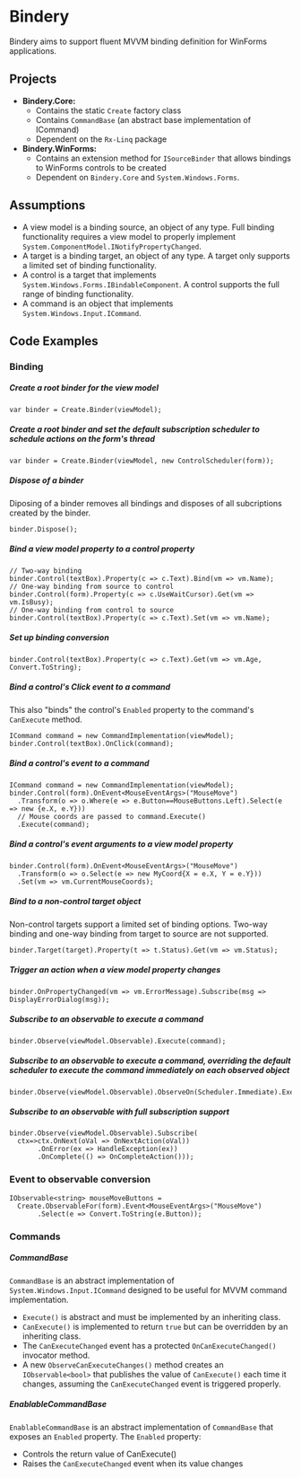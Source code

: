 Bindery
=======
Bindery aims to support fluent MVVM binding definition for WinForms applications.

Projects
--------
* **Bindery.Core:** 
  * Contains the static `Create` factory class 
  * Contains `CommandBase` (an abstract base implementation of ICommand)
  * Dependent on the `Rx-Linq` package
* **Bindery.WinForms:** 
  * Contains an extension method for `ISourceBinder` that allows bindings to WinForms controls to be created
  * Dependent on `Bindery.Core` and `System.Windows.Forms`.

Assumptions
-----------
* A view model is a binding source, an object of any type. Full binding functionality requires a view model to properly implement `System.ComponentModel.INotifyPropertyChanged`.
* A target is a binding target, an object of any type. A target only supports a limited set of binding functionality.
* A control is a target that implements `System.Windows.Forms.IBindableComponent`. A control supports the full range of binding functionality.
* A command is an object that implements `System.Windows.Input.ICommand`.

Code Examples
-------------
### Binding
##### Create a root binder for the view model
<pre><code>var binder = Create.Binder(viewModel);</code></pre>

##### Create a root binder and set the default subscription scheduler to schedule actions on the form's thread
<pre><code>var binder = Create.Binder(viewModel, new ControlScheduler(form));</code></pre>

##### Dispose of a binder
Diposing of a binder removes all bindings and disposes of all subcriptions created by the binder.
<pre><code>binder.Dispose();</code></pre>

##### Bind a view model property to a control property
<pre><code>// Two-way binding
binder.Control(textBox).Property(c => c.Text).Bind(vm => vm.Name); 
// One-way binding from source to control
binder.Control(form).Property(c => c.UseWaitCursor).Get(vm => vm.IsBusy); 
// One-way binding from control to source
binder.Control(textBox).Property(c => c.Text).Set(vm => vm.Name); 
</code></pre>

##### Set up binding conversion
<pre><code>binder.Control(textBox).Property(c => c.Text).Get(vm => vm.Age, Convert.ToString);
</code></pre>

##### Bind a control's Click event to a command
This also "binds" the control's `Enabled` property to the command's `CanExecute` method.
<pre><code>ICommand command = new CommandImplementation(viewModel);
binder.Control(textBox).OnClick(command);
</code></pre>

##### Bind a control's event to a command
<pre><code>ICommand command = new CommandImplementation(viewModel);
binder.Control(form).OnEvent&lt;MouseEventArgs&gt;("MouseMove")
  .Transform(o => o.Where(e => e.Button==MouseButtons.Left).Select(e => new {e.X, e.Y})) 
  // Mouse coords are passed to command.Execute()
  .Execute(command);
</code></pre>

##### Bind a control's event arguments to a view model property
<pre><code>binder.Control(form).OnEvent&lt;MouseEventArgs&gt;("MouseMove")
  .Transform(o => o.Select(e => new MyCoord{X = e.X, Y = e.Y}))
  .Set(vm => vm.CurrentMouseCoords);
</code></pre>

##### Bind to a non-control target object
Non-control targets support a limited set of binding options. Two-way binding and one-way binding from target to source are not supported.
<pre><code>binder.Target(target).Property(t => t.Status).Get(vm => vm.Status);</code></pre>

##### Trigger an action when a view model property changes
<pre><code>binder.OnPropertyChanged(vm => vm.ErrorMessage).Subscribe(msg => DisplayErrorDialog(msg));</code></pre>

##### Subscribe to an observable to execute a command
<pre><code>binder.Observe(viewModel.Observable).Execute(command);</code></pre>

##### Subscribe to an observable to execute a command, overriding the default scheduler to execute the command immediately on each observed object
<pre><code>binder.Observe(viewModel.Observable).ObserveOn(Scheduler.Immediate).Execute(command);</code></pre>

##### Subscribe to an observable with full subscription support
<pre><code>binder.Observe(viewModel.Observable).Subscribe(
  ctx=>ctx.OnNext(oVal => OnNextAction(oVal))
       .OnError(ex => HandleException(ex))
       .OnComplete(() => OnCompleteAction()));
</code></pre>

### Event to observable conversion
<pre><code>IObservable&lt;string&gt; mouseMoveButtons =
  Create.ObservableFor(form).Event&lt;MouseEventArgs&gt;("MouseMove")
       .Select(e => Convert.ToString(e.Button));
</code></pre>

### Commands

##### CommandBase
`CommandBase` is an abstract implementation of `System.Windows.Input.ICommand` designed to be useful for MVVM command implementation.

* `Execute()` is abstract and must be implemented by an inheriting class.
* `CanExecute()` is implemented to return `true` but can be overridden by an inheriting class.
* The `CanExecuteChanged` event has a protected `OnCanExecuteChanged()` invocator method.
* A new `ObserveCanExecuteChanges()` method creates an `IObservable<bool>` that publishes the value of `CanExecute()` each time it changes, assuming the `CanExecuteChanged` event is triggered properly.

##### EnablableCommandBase
`EnablableCommandBase` is an abstract implementation of `CommandBase` that exposes an `Enabled` property. The `Enabled` property:

* Controls the return value of CanExecute()
* Raises the `CanExecuteChanged` event when its value changes
